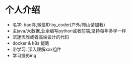 # 个人介绍

- 名字: bao洋,微信ID:by_coder(户外/爬山请加我)
- 主java/大数据,业余编写python或者前端,坚持每年多学一样
- 沉迷优雅或者高端设计的代码
- docker & k8s 能跑
- 带学习:  深入理解xxx组件
- 学习摄影ing